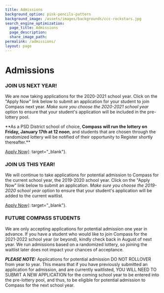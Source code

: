 ```yaml
---
title: Admissions
background_option: pink-pencils-pattern
background_image: /assets/images/backgrounds/ccc-rockstars.jpg
search_engine_optimization:
  page_title: Admissions
  page_description:
  share_image_path:
permalink: /admissions/
layout: page
---
```


# Admissions

### JOIN US NEXT YEAR\!

We are now taking applications for the 2020-2021 school year. Click on the "Apply Now" link below to submit an application for your student to join Compass next year. *Make sure you choose the 2020-2021 school year* option to ensure that your student's application will be included in the pre-lottery pool.

\*\*As a PSD District school of choice, **Compass will run the lottery on Friday, January 17th at 12 noon**, and students that are chosen through the randomized lottery will be notified of their opportunity to Register shortly thereafter.\*\*&nbsp;

[Apply Now](https://applytocompassfortcollins.com/login){: target="_blank"}.

### JOIN US THIS YEAR\!

We will continue to take applications for potential admission to Compass for the current school year, the 2019-2020 school year. Click on the "Apply Now" link below to submit an application. *Make sure you choose the 2019-2020 school year* option to ensure that your student's application will be added to the current waitlist.

[Apply Now](https://applytocompassfortcollins.com/login){: target="_blank"}.

### FUTURE COMPASS STUDENTS

We are only accepting applications for potential admission one year in advance. If you have a student who would like to join Compass for the 2021-2022 school year (or beyond), kindly check back in August of next year. We run admissions based on a randomized lottery, so joining the waitlist later does not impact your chances of acceptance.&nbsp;

***PLEASE NOTE:*** Applications for potential admission DO NOT ROLLOVER from year to year. This means that if you have previously submitted an application for admission, and are currently waitlisted, YOU WILL NEED TO SUBMIT A NEW APPLICATION for the coming school year to be entered into the pre-lottery pool, and thus, to be eligible for potential admission to Compass for the next school year.